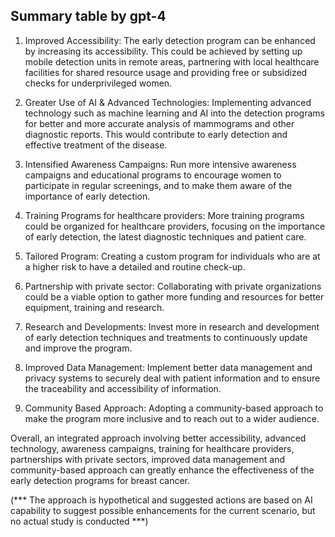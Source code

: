 ## Summary table by gpt-4
1. Improved Accessibility: The early detection program can be enhanced by increasing its accessibility. This could be achieved by setting up mobile detection units in remote areas, partnering with local healthcare facilities for shared resource usage and providing free or subsidized checks for underprivileged women.
   
2. Greater Use of AI & Advanced Technologies: Implementing advanced technology such as machine learning and AI into the detection programs for better and more accurate analysis of mammograms and other diagnostic reports. This would contribute to early detection and effective treatment of the disease.
   
3. Intensified Awareness Campaigns: Run more intensive awareness campaigns and educational programs to encourage women to participate in regular screenings, and to make them aware of the importance of early detection.

4. Training Programs for healthcare providers: More training programs could be organized for healthcare providers, focusing on the importance of early detection, the latest diagnostic techniques and patient care.

5. Tailored Program: Creating a custom program for individuals who are at a higher risk to have a detailed and routine check-up.
   
6. Partnership with private sector: Collaborating with private organizations could be a viable option to gather more funding and resources for better equipment, training and research.

7. Research and Developments: Invest more in research and development of early detection techniques and treatments to continuously update and improve the program.

8. Improved Data Management: Implement better data management and privacy systems to securely deal with patient information and to ensure the traceability and accessibility of information.

9. Community Based Approach: Adopting a community-based approach to make the program more inclusive and to reach out to a wider audience.

Overall, an integrated approach involving better accessibility, advanced technology, awareness campaigns, training for healthcare providers, partnerships with private sectors, improved data management and community-based approach can greatly enhance the effectiveness of the early detection programs for breast cancer.
 
(*** The approach is hypothetical and suggested actions are based on AI capability to suggest possible enhancements for the current scenario, but no actual study is conducted ***)